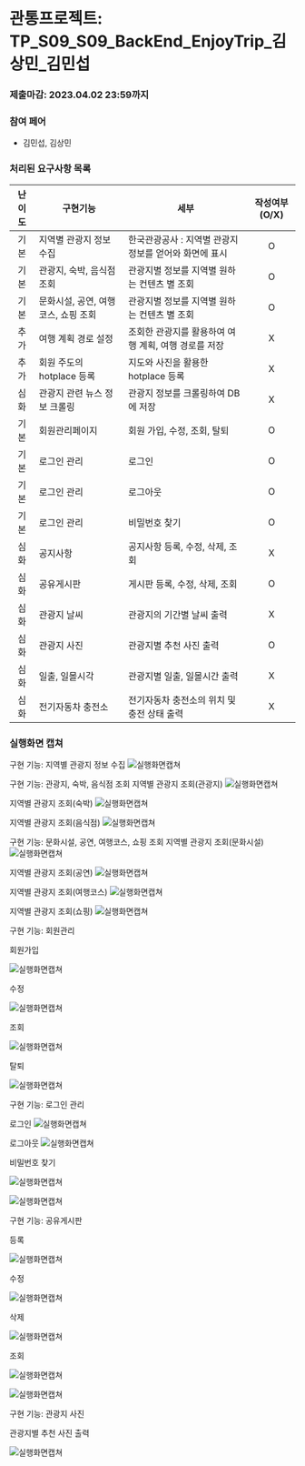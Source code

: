# 관통프로젝트: TP_S09_S09_BackEnd_EnjoyTrip_김상민_김민섭
### 제출마감: 2023.04.02 23:59까지

### 참여 페어
- 김민섭, 김상민

### 처리된 요구사항 목록
  
|난이도|구현기능|세부|작성여부(O/X)|
|:---:|---|---|:---:|
|기본|지역별 관광지 정보 수집|한국관광공사 : 지역별 관광지 정보를 얻어와 화면에 표시|O|
|기본|관광지, 숙박, 음식점 조회|관광지별 정보를 지역별 원하는 컨텐츠 별 조회|O|
|기본|문화시설, 공연, 여행코스, 쇼핑 조회|관광지별 정보를 지역별 원하는 컨텐츠 별 조회|O|
|추가|여행 계획 경로 설정|조회한 관광지를 활용하여 여행 계획, 여행 경로를 저장|X|
|추가|회원 주도의 hotplace 등록|지도와 사진을 활용한 hotplace 등록|X|
|심화|관광지 관련 뉴스 정보 크롤링|관광지 정보를 크롤링하여 DB에 저장|X|
|기본|회원관리페이지|회원 가입, 수정, 조회, 탈퇴|O|
|기본|로그인 관리|로그인|O|
|기본|로그인 관리|로그아웃|O|
|기본|로그인 관리|비밀번호 찾기|O|
|심화|공지사항|공지사항 등록, 수정, 삭제, 조회|X|
|심화|공유게시판|게시판 등록, 수정, 삭제, 조회|O|
|심화|관광지 날씨|관광지의 기간별 날씨 출력|X|
|심화|관광지 사진|관광지별 추천 사진 출력|O|
|심화|일출, 일몰시각|관광지별 일출, 일몰시간 출력|X|
|심화|전기자동차 충전소|전기자동차 충전소의 위치 및 충전 상태 출력|X|

### 실행화면 캡쳐

구현 기능: 지역별 관광지 정보 수집
![실행화면캡쳐](./WebContent/결과화면/메인화면.png)

구현 기능: 관광지, 숙박, 음식점 조회
지역별 관광지 조회(관광지)
![실행화면캡쳐](./WebContent/결과화면/지역별관광지정보(관광지).png)

지역별 관광지 조회(숙박) 
![실행화면캡쳐](./WebContent/결과화면/지역별관광지정보(숙박).png)

지역별 관광지 조회(음식점)
![실행화면캡쳐](./WebContent/결과화면/지역별관광지정보(음식점).png)

구현 기능: 문화시설, 공연, 여행코스, 쇼핑 조회
지역별 관광지 조회(문화시설)
![실행화면캡쳐](./WebContent/결과화면/지역별관광지정보(문화시설).png)

지역별 관광지 조회(공연)
![실행화면캡쳐](./WebContent/결과화면/지역별관광지정보(공연).png)

지역별 관광지 조회(여행코스)
![실행화면캡쳐](./WebContent/결과화면/지역별관광지정보(여행코스).png)

지역별 관광지 조회(쇼핑)
![실행화면캡쳐](./WebContent/결과화면/지역별관광지정보(쇼핑).png)

구현 기능: 회원관리

회원가입

![실행화면캡쳐](./WebContent/결과화면/회원관리(회원가입).png)

수정

![실행화면캡쳐](./WebContent/결과화면/회원관리(수정).png)

조회

![실행화면캡쳐](./WebContent/결과화면/회원관리(조회).png)

탈퇴

![실행화면캡쳐](./WebContent/결과화면/회원관리(탈퇴).png)

구현 기능: 로그인 관리

로그인
![실행화면캡쳐](./WebContent/결과화면/로그인관리(로그인).png)

로그아웃
![실행화면캡쳐](./WebContent/결과화면/로그인관리(로그아웃).png)

비밀번호 찾기

![실행화면캡쳐](./WebContent/결과화면/로그인관리(비밀번호찾기).png)

![실행화면캡쳐](./WebContent/결과화면/로그인관리(비밀번호찾기결과).png)

구현 기능: 공유게시판

등록

![실행화면캡쳐](./WebContent/결과화면/공유게시판(게시판등록).png)

수정

![실행화면캡쳐](./WebContent/결과화면/공유게시판(게시판수정).png)

삭제

![실행화면캡쳐](./WebContent/결과화면/공유게시판(게시판삭제).png)

조회

![실행화면캡쳐](./WebContent/결과화면/공유게시판(게시판전체글조회).png)

![실행화면캡쳐](./WebContent/결과화면/공유게시판(게시판글조회).png)

구현 기능: 관광지 사진

관광지별 추천 사진 출력

![실행화면캡쳐](./WebContent/결과화면/관광지별추천사진.png)
